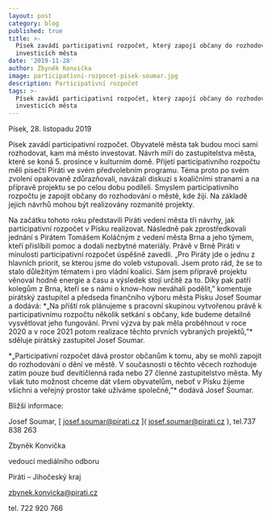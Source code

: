 ```yaml
---
layout: post
category: blog
published: true
title: >-
  Písek zavádí participativní rozpočet, který zapojí občany do rozhodování o
  investicích města 
date: '2019-11-28'
author: Zbyněk Konvička
image: participativni-rozpocet-pisek-soumar.jpg
description: Participativní rozpočet
tags: >-
  Písek zavádí participativní rozpočet, který zapojí občany do rozhodování o
  investicích města
---
```

Písek, 28. listopadu 2019 

Písek zavádí participativní rozpočet. Obyvatelé města tak budou moci sami rozhodovat, kam má město investovat. Návrh míří do  zastupitelstva města, které se koná 5. prosince v kulturním domě. Přijetí participativního rozpočtu měli písečtí Piráti ve svém předvolebním programu. Téma proto po svém zvolení opakovaně zdůrazňovali, navázali diskuzi s koaličními stranami a na přípravě projektu se po celou dobu podíleli. Smyslem participativního rozpočtu je zapojit občany do rozhodování o městě, kde žijí. Na základě jejich návrhů mohou být realizovány rozmanité projekty.

Na začátku tohoto roku představili Piráti vedení města tři návrhy, jak participativní rozpočet v Písku realizovat. Následně pak zprostředkovali jednání s Pirátem Tomášem Koláčným z vedení města Brna a jeho týmem, kteří přislíbili pomoc a dodali nezbytné materiály. Právě v Brně Piráti v minulosti participativní rozpočet úspěšně zavedli. „Pro Piráty jde o jednu z hlavních priorit, se kterou jsme do voleb vstupovali. Jsem proto rád, že se to stalo důležitým tématem i pro vládní koalici. Sám jsem přípravě projektu věnoval hodně energie a času a výsledek stojí určitě za to. Díky pak patří kolegům z Brna, kteří se s námi o know-how neváhali podělit,” komentuje pirátský zastupitel a předseda finančního výboru města Písku Josef Soumar a dodává: \*„Na příští rok plánujeme s pracovní skupinou vytvořenou právě k participativnímu rozpočtu několik setkání s občany, kde budeme detailně vysvětlovat jeho fungování. První výzva by pak měla proběhnout v roce 2020 a v roce 2021 potom realizace těchto prvních vybraných projektů,”\* sděluje pirátský zastupitel Josef Soumar.

\*„Participativní rozpočet dává prostor občanům k tomu, aby se mohli zapojit do rozhodování o dění ve městě. V současnosti o těchto věcech rozhoduje zatím pouze buď devítičlenná rada nebo 27 členné zastupitelstvo města. My však tuto možnost chceme dát všem obyvatelům, neboť v Písku žijeme všichni a veřejný prostor také užíváme společně,”\* dodává Josef Soumar.

Bližší informace: 

Josef Soumar, \[ josef.soumar@pirati.cz ]( josef.soumar@pirati.cz ), tel.737 838 263





Zbyněk Konvička

vedoucí mediálního odboru

Piráti – Jihočeský kraj

zbynek.konvicka@pirati.cz

tel. 722 920 766

